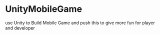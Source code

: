 # UnityMobileGame
use Unity to Build Mobile Game and push this to give more fun for player and developer
